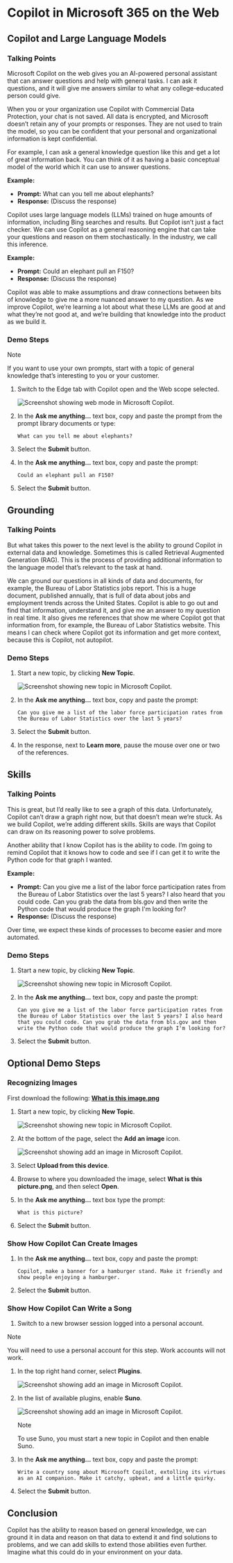 # Copilot in Microsoft 365 on the Web

## Copilot and Large Language Models

### Talking Points

Microsoft Copilot on the web gives you an AI-powered personal assistant that can answer questions and help with general tasks. I can ask it questions, and it will give me answers similar to what any college-educated person could give.

When you or your organization use Copilot with Commercial Data Protection, your chat is not saved. All data is encrypted, and Microsoft doesn’t retain any of your prompts or responses. They are not used to train the model, so you can be confident that your personal and organizational information is kept confidential.

For example, I can ask a general knowledge question like this and get a lot of great information back. You can think of it as having a basic conceptual model of the world which it can use to answer questions.

**Example:**
- **Prompt:** What can you tell me about elephants?
- **Response:** (Discuss the response)

Copilot uses large language models (LLMs) trained on huge amounts of information, including Bing searches and results. But Copilot isn’t just a fact checker. We can use Copilot as a general reasoning engine that can take your questions and reason on them stochastically. In the industry, we call this inference.

**Example:**
- **Prompt:** Could an elephant pull an F150?
- **Response:** (Discuss the response)

Copilot was able to make assumptions and draw connections between bits of knowledge to give me a more nuanced answer to my question. As we improve Copilot, we’re learning a lot about what these LLMs are good at and what they’re not good at, and we’re building that knowledge into the product as we build it.

### Demo Steps

> [!NOTE]
> If you want to use your own prompts, start with a topic of general knowledge that’s interesting to you or your customer.

1. Switch to the Edge tab with Copilot open and the Web scope selected.

    ![Screenshot showing web mode in Microsoft Copilot.](../Demos/Media/web_mode.png)

1. In the **Ask me anything...** text box, copy and paste the prompt from the prompt library documents or type:
    ```
    What can you tell me about elephants?
    ```
1. Select the **Submit** button.
1. In the **Ask me anything...** text box, copy and paste the prompt:
    ```
    Could an elephant pull an F150?
    ```
1. Select the **Submit** button.

## Grounding

### Talking Points

But what takes this power to the next level is the ability to ground Copilot in external data and knowledge. Sometimes this is called Retrieval Augmented Generation (RAG). This is the process of providing additional information to the language model that’s relevant to the task at hand.

We can ground our questions in all kinds of data and documents, for example, the Bureau of Labor Statistics jobs report. This is a huge document, published annually, that is full of data about jobs and employment trends across the United States. Copilot is able to go out and find that information, understand it, and give me an answer to my question in real time. It also gives me references that show me where Copilot got that information from, for example, the Bureau of Labor Statistics website. This means I can check where Copilot got its information and get more context, because this is Copilot, not autopilot.

### Demo Steps

1. Start a new topic, by clicking **New Topic**.

    ![Screenshot showing new topic in Microsoft Copilot.](../Demos/Media/new_topic.png)

1. In the **Ask me anything...** text box, copy and paste the prompt:
    ```
    Can you give me a list of the labor force participation rates from the Bureau of Labor Statistics over the last 5 years?
    ```
1. Select the **Submit** button.
1. In the response, next to **Learn more**, pause the mouse over one or two of the references.

## Skills

### Talking Points

This is great, but I’d really like to see a graph of this data. Unfortunately, Copilot can’t draw a graph right now, but that doesn’t mean we’re stuck. As we build Copilot, we’re adding different skills. Skills are ways that Copilot can draw on its reasoning power to solve problems.

Another ability that I know Copilot has is the ability to code. I’m going to remind Copilot that it knows how to code and see if I can get it to write the Python code for that graph I wanted.

**Example:**
- **Prompt:** Can you give me a list of the labor force participation rates from the Bureau of Labor Statistics over the last 5 years? I also heard that you could code. Can you grab the data from bls.gov and then write the Python code that would produce the graph I'm looking for?
- **Response:** (Discuss the response)

Over time, we expect these kinds of processes to become easier and more automated.

### Demo Steps

1. Start a new topic, by clicking **New Topic**.

    ![Screenshot showing new topic in Microsoft Copilot.](../Demos/Media/new_topic.png)

1. In the **Ask me anything...** text box, copy and paste the prompt:
    ```
    Can you give me a list of the labor force participation rates from the Bureau of Labor Statistics over the last 5 years? I also heard that you could code. Can you grab the data from bls.gov and then write the Python code that would produce the graph I'm looking for?
    ```
1. Select the **Submit** button.

## Optional Demo Steps

### Recognizing Images

First download the following: [**What is this image.png**](https://github.com/MicrosoftLearning/MS-4012-Microsoft-Copilot-Unlocked/raw/master/Allfiles/Demo%20Sample%20Docs/what_is_this_image.png)

1. Start a new topic, by clicking **New Topic**.

    ![Screenshot showing new topic in Microsoft Copilot.](../Demos/Media/new_topic.png)

1. At the bottom of the page, select the **Add an image** icon.

    ![Screenshot showing add an image in Microsoft Copilot.](../Demos/Media/add_an_image.png)

1. Select **Upload from this device**.
1. Browse to where you downloaded the image, select **What is this picture.png**, and then select **Open**.
1. In the **Ask me anything…** text box type the prompt:
    ```
    What is this picture?
    ```
1. Select the **Submit** button.

### Show How Copilot Can Create Images

1. In the **Ask me anything...** text box, copy and paste the prompt:
    ```
    Copilot, make a banner for a hamburger stand. Make it friendly and show people enjoying a hamburger.
    ```
1. Select the **Submit** button.

### Show How Copilot Can Write a Song

1. Switch to a new browser session logged into a personal account.

> [!NOTE]
> You will need to use a personal account for this step. Work accounts will not work.

1. In the top right hand corner, select **Plugins**.

    ![Screenshot showing add an image in Microsoft Copilot.](../Demos/Media/copilot_plugins.png)

1. In the list of available plugins, enable **Suno**.

    ![Screenshot showing add an image in Microsoft Copilot.](../Demos/Media/copilot_suno.png)

    > [!NOTE]
    > To use Suno, you must start a new topic in Copilot and then enable Suno.

1. In the **Ask me anything...** text box, copy and paste the prompt:
    ```
    Write a country song about Microsoft Copilot, extolling its virtues as an AI companion. Make it catchy, upbeat, and a little quirky.
    ```
1. Select the **Submit** button.

## Conclusion

Copilot has the ability to reason based on general knowledge, we can ground it in data and reason on that data to extend it and find solutions to problems, and we can add skills to extend those abilities even further. Imagine what this could do in your environment on your data.
